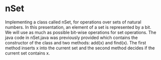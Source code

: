 # nSet
Implementing a class called nSet, for operations over sets of natural numbers. In this presentation, an element of a set is represented by a bit. We will use as much as possible bit-wise operations for set operations. The java code in nSet.java was previously provided which contains the constructor of the class and two methods: add(x) and find(x). The first method inserts x into the current set and the second method decides if the current set contains x.
